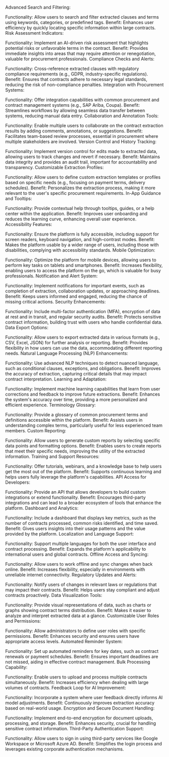 Advanced Search and Filtering:

Functionality: Allow users to search and filter extracted clauses and terms using keywords, categories, or predefined tags.
Benefit: Enhances user efficiency by quickly locating specific information within large contracts.
Risk Assessment Indicators:

Functionality: Implement an AI-driven risk assessment that highlights potential risks or unfavorable terms in the contract.
Benefit: Provides immediate insights into areas that may require attention or renegotiation, valuable for procurement professionals.
Compliance Checks and Alerts:

Functionality: Cross-reference extracted clauses with regulatory compliance requirements (e.g., GDPR, industry-specific regulations).
Benefit: Ensures that contracts adhere to necessary legal standards, reducing the risk of non-compliance penalties.
Integration with Procurement Systems:

Functionality: Offer integration capabilities with common procurement and contract management systems (e.g., SAP Ariba, Coupa).
Benefit: Streamlines workflows by allowing seamless data transfer between systems, reducing manual data entry.
Collaboration and Annotation Tools:

Functionality: Enable multiple users to collaborate on the contract extraction results by adding comments, annotations, or suggestions.
Benefit: Facilitates team-based review processes, essential in procurement where multiple stakeholders are involved.
Version Control and History Tracking:

Functionality: Implement version control for edits made to extracted data, allowing users to track changes and revert if necessary.
Benefit: Maintains data integrity and provides an audit trail, important for accountability and transparency.
Customizable Extraction Profiles:

Functionality: Allow users to define custom extraction templates or profiles based on specific needs (e.g., focusing on payment terms, delivery schedules).
Benefit: Personalizes the extraction process, making it more relevant to the user's specific procurement requirements.
In-App Guidance and Tooltips:

Functionality: Provide contextual help through tooltips, guides, or a help center within the application.
Benefit: Improves user onboarding and reduces the learning curve, enhancing overall user experience.
Accessibility Features:

Functionality: Ensure the platform is fully accessible, including support for screen readers, keyboard navigation, and high-contrast modes.
Benefit: Makes the platform usable by a wider range of users, including those with disabilities, complying with accessibility standards.
Mobile Optimization:

Functionality: Optimize the platform for mobile devices, allowing users to perform key tasks on tablets and smartphones.
Benefit: Increases flexibility, enabling users to access the platform on the go, which is valuable for busy professionals.
Notification and Alert System:

Functionality: Implement notifications for important events, such as completion of extraction, collaboration updates, or approaching deadlines.
Benefit: Keeps users informed and engaged, reducing the chance of missing critical actions.
Security Enhancements:

Functionality: Include multi-factor authentication (MFA), encryption of data at rest and in transit, and regular security audits.
Benefit: Protects sensitive contract information, building trust with users who handle confidential data.
Data Export Options:

Functionality: Allow users to export extracted data in various formats (e.g., CSV, Excel, JSON) for further analysis or reporting.
Benefit: Provides flexibility in how users can use the data, accommodating different reporting needs.
Natural Language Processing (NLP) Enhancements:

Functionality: Use advanced NLP techniques to detect nuanced language, such as conditional clauses, exceptions, and obligations.
Benefit: Improves the accuracy of extraction, capturing critical details that may impact contract interpretation.
Learning and Adaptation:

Functionality: Implement machine learning capabilities that learn from user corrections and feedback to improve future extractions.
Benefit: Enhances the system's accuracy over time, providing a more personalized and efficient experience.
Terminology Glossary:

Functionality: Provide a glossary of common procurement terms and definitions accessible within the platform.
Benefit: Assists users in understanding complex terms, particularly useful for less experienced team members.
Custom Reporting:

Functionality: Allow users to generate custom reports by selecting specific data points and formatting options.
Benefit: Enables users to create reports that meet their specific needs, improving the utility of the extracted information.
Training and Support Resources:

Functionality: Offer tutorials, webinars, and a knowledge base to help users get the most out of the platform.
Benefit: Supports continuous learning and helps users fully leverage the platform's capabilities.
API Access for Developers:

Functionality: Provide an API that allows developers to build custom integrations or extend functionality.
Benefit: Encourages third-party integrations and can lead to a broader ecosystem of tools that enhance the platform.
Dashboard and Analytics:

Functionality: Include a dashboard that displays key metrics, such as the number of contracts processed, common risks identified, and time saved.
Benefit: Gives users insights into their usage patterns and the value provided by the platform.
Localization and Language Support:

Functionality: Support multiple languages for both the user interface and contract processing.
Benefit: Expands the platform's applicability to international users and global contracts.
Offline Access and Syncing:

Functionality: Allow users to work offline and sync changes when back online.
Benefit: Increases flexibility, especially in environments with unreliable internet connectivity.
Regulatory Updates and Alerts:

Functionality: Notify users of changes in relevant laws or regulations that may impact their contracts.
Benefit: Helps users stay compliant and adjust contracts proactively.
Data Visualization Tools:

Functionality: Provide visual representations of data, such as charts or graphs showing contract terms distribution.
Benefit: Makes it easier to analyze and interpret extracted data at a glance.
Customizable User Roles and Permissions:

Functionality: Allow administrators to define user roles with specific permissions.
Benefit: Enhances security and ensures users have appropriate access levels.
Automated Reminder System:

Functionality: Set up automated reminders for key dates, such as contract renewals or payment schedules.
Benefit: Ensures important deadlines are not missed, aiding in effective contract management.
Bulk Processing Capability:

Functionality: Enable users to upload and process multiple contracts simultaneously.
Benefit: Increases efficiency when dealing with large volumes of contracts.
Feedback Loop for AI Improvement:

Functionality: Incorporate a system where user feedback directly informs AI model adjustments.
Benefit: Continuously improves extraction accuracy based on real-world usage.
Encryption and Secure Document Handling:

Functionality: Implement end-to-end encryption for document uploads, processing, and storage.
Benefit: Enhances security, crucial for handling sensitive contract information.
Third-Party Authentication Support:

Functionality: Allow users to sign in using third-party services like Google Workspace or Microsoft Azure AD.
Benefit: Simplifies the login process and leverages existing corporate authentication mechanisms.
